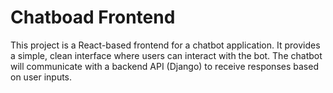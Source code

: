 # Chatboad Frontend

This project is a React-based frontend for a chatbot application. It provides a simple, clean interface where users can interact with the bot. The chatbot will communicate with a backend API (Django) to receive responses based on user inputs.
